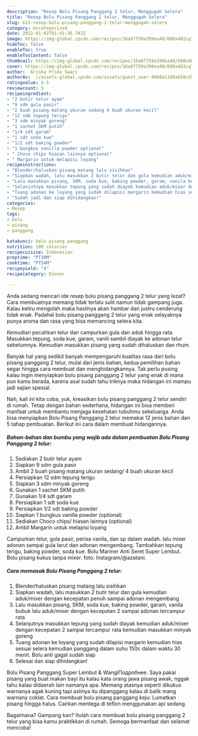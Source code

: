 ```yaml
---
description: "Resep Bolu Pisang Panggang 2 telur, Menggugah Selera"
title: "Resep Bolu Pisang Panggang 2 telur, Menggugah Selera"
slug: 612-resep-bolu-pisang-panggang-2-telur-menggugah-selera
category: Uncategorized
date: 2022-01-02T01:41:36.742Z
image: https://img-global.cpcdn.com/recipes/16a87759a399ea48/680x482cq70/bolu-pisang-panggang-2-telur-foto-resep-utama.jpg
hideToc: false
enableToc: true
enableTocContent: false
thumbnail: https://img-global.cpcdn.com/recipes/16a87759a399ea48/680x482cq70/bolu-pisang-panggang-2-telur-foto-resep-utama.jpg
cover: https://img-global.cpcdn.com/recipes/16a87759a399ea48/680x482cq70/bolu-pisang-panggang-2-telur-foto-resep-utama.jpg
author:  Ariska Prima Swari
authorAv:  //assets-global.cpcdn.com/assets/guest_user-9668e1190ab58cd58d666d5934e79c79da2e02f4421a6ed9abc4b163da97d6e7.png
ratingvalue: 4.5
reviewcount: 5
recipeingredient:
- "2 butir telur ayam"
- "9 sdm gula pasir"
- "2 buah pisang matang ukuran sedang 4 buah ukuran kecil"
- "12 sdm tepung terigu"
- "3 sdm minyak goreng"
- "1 sachet SKM putih"
- "1/4 sdt garam"
- "1 sdt soda kue"
- "1/2 sdt baking powder"
- "1 bungkus vanilla powder optional"
- " Choco chips hiasan lainnya optional"
- " Margarin untuk melapisi loyang"
recipeinstructions:
- "Blender/haluskan pisang matang lalu sisihkan"
- "Siapkan wadah, lalu masukkan 2 butir telur dan gula kemudian aduk/mixer dengan kecepatan penuh sampai adonan mengembang"
- "Lalu masukkan pisang, SKM, soda kue, baking powder, garam, vanila bubuk lalu aduk/mixer dengan kecepatan 2 sampai adonan tercampur rata"
- "Selanjutnya masukkan tepung yang sudah diayak kemudian aduk/mixer dengan kecepatan 2 sampai tercampur rata kemudian masukkan minyak goreng"
- "Tuang adonan ke loyang yang sudah dilapisi margarin kemudian hias sesuai selera kemudian panggang dalam suhu 150c dalam waktu 30 menit. Bolu anti gagal sudah siap"
- "Sudah jadi dan siap dihidangkan!"
categories:
- Resep
tags:
- bolu
- pisang
- panggang

katakunci: bolu pisang panggang 
nutrition: 180 calories
recipecuisine: Indonesian
preptime: "PT30M"
cooktime: "PT54M"
recipeyield: "4"
recipecategory: Dinner

---
```



Anda sedang mencari ide resep bolu pisang panggang 2 telur yang lezat? Cara membuatnya memang tidak terlalu sulit namun tidak gampang juga. Kalau keliru mengolah maka hasilnya akan hambar dan justru cenderung tidak enak. Padahal bolu pisang panggang 2 telur yang enak selayaknya punya aroma dan rasa yang bisa memancing selera kita.


Kemudian pecahkan telur dan campurkan gula dan aduk hingga rata. Masukkan tepung, soda kue, garam, vanili sambil diayak ke adonan telur sebelumnya. Kemudian masukkan pisang yang sudah dihaluskan dan rhum.

Banyak hal yang sedikit banyak mempengaruhi kualitas rasa dari bolu pisang panggang 2 telur, mulai dari jenis bahan, kedua pemilihan bahan segar hingga cara membuat dan menghidangkannya. Tak perlu pusing kalau ingin menyiapkan bolu pisang panggang 2 telur yang enak di mana pun kamu berada, karena asal sudah tahu triknya maka hidangan ini mampu jadi sajian spesial.


Nah, kali ini kita coba, yuk, kreasikan bolu pisang panggang 2 telur sendiri di rumah. Tetap dengan bahan sederhana, hidangan ini bisa memberi manfaat untuk membantu menjaga kesehatan tubuhmu sekeluarga. Anda bisa menyiapkan Bolu Pisang Panggang 2 telur memakai 12 jenis bahan dan 5 tahap pembuatan. Berikut ini cara dalam membuat hidangannya.

<!--inarticleads1-->

##### Bahan-bahan dan bumbu yang wajib ada dalam pembuatan Bolu Pisang Panggang 2 telur:

1. Sediakan 2 butir telur ayam
1. Siapkan 9 sdm gula pasir
1. Ambil 2 buah pisang matang ukuran sedang/ 4 buah ukuran kecil
1. Persiapkan 12 sdm tepung terigu
1. Siapkan 3 sdm minyak goreng
1. Gunakan 1 sachet SKM putih
1. Gunakan 1/4 sdt garam
1. Persiapkan 1 sdt soda kue
1. Persiapkan 1/2 sdt baking powder
1. Siapkan 1 bungkus vanilla powder (optional)
1. Sediakan  Choco chips/ hiasan lainnya (optional)
1. Ambil  Margarin untuk melapisi loyang


Campurkan telur, gula pasir, perisa vanila, dan sp dalam wadah. lalu mixer adonan sampai gula larut dan adonan mengembang. Tambahkan tepung terigu, baking powder, soda kue. Bolu Marmer Anti Seret Super Lembut. Bolu pisang kukus tanpa mixer. foto: Instagram/@azatani. 

<!--inarticleads2-->

##### Cara memasak Bolu Pisang Panggang 2 telur:

1. Blender/haluskan pisang matang lalu sisihkan
1. Siapkan wadah, lalu masukkan 2 butir telur dan gula kemudian aduk/mixer dengan kecepatan penuh sampai adonan mengembang
1. Lalu masukkan pisang, SKM, soda kue, baking powder, garam, vanila bubuk lalu aduk/mixer dengan kecepatan 2 sampai adonan tercampur rata
1. Selanjutnya masukkan tepung yang sudah diayak kemudian aduk/mixer dengan kecepatan 2 sampai tercampur rata kemudian masukkan minyak goreng
1. Tuang adonan ke loyang yang sudah dilapisi margarin kemudian hias sesuai selera kemudian panggang dalam suhu 150c dalam waktu 30 menit. Bolu anti gagal sudah siap
1. Selesai dan siap dihidangkan!

Bolu Pisang Panggang Super Lembut &amp; WangiПодробнее. Saya pakai pisang yang buat makan bayi itu kalau kata orang jawa pisang awak, nggak tahu kalau didaerah lain namanya apa. Memang atasnya seperti dikukus warnanya agak kuning tapi aslinya itu dipanggang kalau di balik mang warnany coklat. Cara membuat bolu pisang panggang keju: Lumatkan pisang hingga halus. Cairkan mentega di teflon menggunakan api sedang. 

Bagaimana? Gampang kan? Itulah cara membuat bolu pisang panggang 2 telur yang bisa kamu praktikkan di rumah. Semoga bermanfaat dan selamat mencoba!
